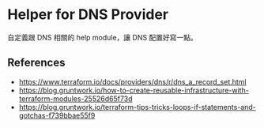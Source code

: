 # Helper for DNS Provider

自定義跟 DNS 相關的 help module，讓 DNS 配置好寫一點。

## References

* https://www.terraform.io/docs/providers/dns/r/dns_a_record_set.html
* https://blog.gruntwork.io/how-to-create-reusable-infrastructure-with-terraform-modules-25526d65f73d
* https://blog.gruntwork.io/terraform-tips-tricks-loops-if-statements-and-gotchas-f739bbae55f9

